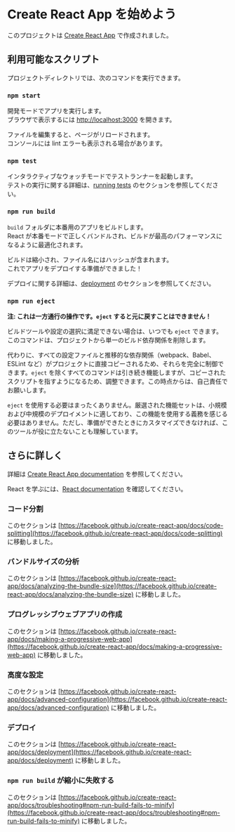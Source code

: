# Create React App を始めよう

このプロジェクトは [Create React App](https://github.com/facebook/create-react-app) で作成されました。

## 利用可能なスクリプト

プロジェクトディレクトリでは、次のコマンドを実行できます。

### `npm start`

開発モードでアプリを実行します。\
ブラウザで表示するには [http://localhost:3000](http://localhost:3000) を開きます。

ファイルを編集すると、ページがリロードされます。\
コンソールには lint エラーも表示される場合があります。

### `npm test`

インタラクティブなウォッチモードでテストランナーを起動します。\
テストの実行に関する詳細は、[running tests](https://facebook.github.io/create-react-app/docs/running-tests) のセクションを参照してください。

### `npm run build`

`build` フォルダに本番用のアプリをビルドします。\
React が本番モードで正しくバンドルされ、ビルドが最高のパフォーマンスになるように最適化されます。

ビルドは縮小され、ファイル名にはハッシュが含まれます。\
これでアプリをデプロイする準備ができました！

デプロイに関する詳細は、[deployment](https://facebook.github.io/create-react-app/docs/deployment) のセクションを参照してください。

### `npm run eject`

**注: これは一方通行の操作です。`eject` すると元に戻すことはできません！**

ビルドツールや設定の選択に満足できない場合は、いつでも `eject` できます。このコマンドは、プロジェクトから単一のビルド依存関係を削除します。

代わりに、すべての設定ファイルと推移的な依存関係（webpack、Babel、ESLint など）がプロジェクトに直接コピーされるため、それらを完全に制御できます。`eject` を除くすべてのコマンドは引き続き機能しますが、コピーされたスクリプトを指すようになるため、調整できます。この時点からは、自己責任でお願いします。

`eject` を使用する必要はまったくありません。厳選された機能セットは、小規模および中規模のデプロイメントに適しており、この機能を使用する義務を感じる必要はありません。ただし、準備ができたときにカスタマイズできなければ、このツールが役に立たないことも理解しています。

## さらに詳しく

詳細は [Create React App documentation](https://facebook.github.io/create-react-app/docs/getting-started) を参照してください。

React を学ぶには、[React documentation](https://reactjs.org/) を確認してください。

### コード分割

このセクションは [https://facebook.github.io/create-react-app/docs/code-splitting](https://facebook.github.io/create-react-app/docs/code-splitting) に移動しました。

### バンドルサイズの分析

このセクションは [https://facebook.github.io/create-react-app/docs/analyzing-the-bundle-size](https://facebook.github.io/create-react-app/docs/analyzing-the-bundle-size) に移動しました。

### プログレッシブウェブアプリの作成

このセクションは [https://facebook.github.io/create-react-app/docs/making-a-progressive-web-app](https://facebook.github.io/create-react-app/docs/making-a-progressive-web-app) に移動しました。

### 高度な設定

このセクションは [https://facebook.github.io/create-react-app/docs/advanced-configuration](https://facebook.github.io/create-react-app/docs/advanced-configuration) に移動しました。

### デプロイ

このセクションは [https://facebook.github.io/create-react-app/docs/deployment](https://facebook.github.io/create-react-app/docs/deployment) に移動しました。

### `npm run build` が縮小に失敗する

このセクションは [https://facebook.github.io/create-react-app/docs/troubleshooting#npm-run-build-fails-to-minify](https://facebook.github.io/create-react-app/docs/troubleshooting#npm-run-build-fails-to-minify) に移動しました。